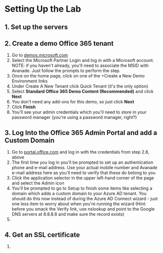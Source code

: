 # Setting Up the Lab #

## 1. Set up the servers ##


## 2. Create a demo Office 365 tenant ##


1. Go to [demos.microsoft.com](http://demos.microsoft.com)
2. Select the Microsoft Partner Login and log in with a Microsoft account.  NOTE: if you haven't already, you'll need to associate the MSID with Avanade.  Just follow the prompts to perform the step.
3. Once on the home page, click on one of the +Create a New Demo Environment links
4. Under Create A New Tenant click Quick Tenant (it's the only option)
5. Select **Standard Office 365 Demo Content (Recommended)** and click **Next**
6. You don't need any add-ons for this demo, so just click **Next**
7. Click **Finish**
8. You'll see your admin credentials which you'll need to store in your password manager (you're using a password manager, right?)


## 3. Log Into the Office 365 Admin Portal and add a Custom Domain ##
1. Go to [portal.office.com](https://portal.office.com) and log in with the credentials from step 2.8, above
2. The first time you log in you'll be prompted to set up an authentication phone and e-mail address.  Use your actual mobile number and Avanade e-mail address here as you'll need to verify that these do belong to you
3. Click the application selector in the upper left-hand corner of the page and select the Admin icon
4. You'll be prompted to go to Setup to finish some items like selecting a domain which adds a custom domain to your Azure AD tenant.  You should do this now instead of during the Azure AD Connect wizard - just one less item to worry about when you're running the wizard (Hint: before you smack the Verify link, use nslookup and point to the Google DNS servers at 8.8.8.8 and make sure the record exists)
5.  


## 4. Get an SSL certificate ##
1. 